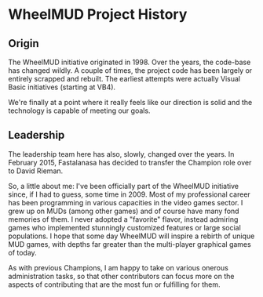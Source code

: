 # WheelMUD Project History

## Origin
The WheelMUD initiative originated in 1998. Over the years, the code-base has changed wildly.
A couple of times, the project code has been largely or entirely scrapped and rebuilt.
The earliest attempts were actually Visual Basic initiatives (starting at VB4).

We're finally at a point where it really feels like our direction is solid and the technology is capable of meeting our goals.

## Leadership
The leadership team here has also, slowly, changed over the years.
In February 2015, Fastalanasa has decided to transfer the Champion role over to David Rieman.

So, a little about me:
I've been officially part of the WheelMUD initiative since, if I had to guess, some time in 2009.
Most of my professional career has been programming in various capacities in the video games sector.
I grew up on MUDs (among other games) and of course have many fond memories of them.
I never adopted a "favorite" flavor, instead admiring games who implemented stunningly customized features or large social populations.
I hope that some day WheelMUD will inspire a rebirth of unique MUD games, with depths far greater than the multi-player graphical games of today.

As with previous Champions, I am happy to take on various onerous administration tasks, so that other contributors can focus more on the aspects of contributing that are the most fun or fulfilling for them.
